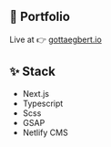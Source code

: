 ## 🚀 Portfolio

Live at 👉 [gottaegbert.io](https://gottaegbert.io)

## ✨ Stack

- Next.js
- Typescript
- Scss
- GSAP
- Netlify CMS
